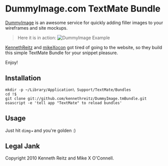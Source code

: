 DummyImage.com TextMate Bundle
==============================

[DummyImage](http://dummyimage.com) is an awesome service for quickly adding filler images to your wireframes and site mockups.   

> Here it is in action: ![DummyImage Example](http://dummyimage.com/300x200/000/fff)


[KennethReitz](http://github.com/kennethreitz) and [mikeXocon](http://github.com/mikexocon) got tired of going to the website, so they build this simple TextMate Bundle for your snippet pleasure.

Enjoy!

Installation
------------

	mkdir -p ~/Library/Application\ Support/TextMate/Bundles
	cd !$
	git clone git://github.com/kennethreitz/DummyImage.tmBundle.git
	osascript -e 'tell app "TextMate" to reload bundles'


Usage
-----

Just hit `dimg⇥` and you're golden :)

Legal Jank
----------
Copyright 2010 Kenneth Reitz and Mike X O'Connell.
